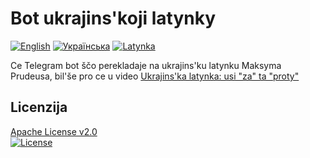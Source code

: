 # Bot ukrajins'koji latynky

[![English](https://img.shields.io/badge/%F0%9F%93%84-English-blue)](readme.md)
[![Українська](https://img.shields.io/badge/%F0%9F%93%84-%D0%A3%D0%BA%D1%80%D0%B0%D1%97%D0%BD%D1%81%D1%8C%D0%BA%D0%BE%D1%8E-blue)](readme.uk.md)
[![Latynka](https://img.shields.io/badge/%F0%9F%93%84-Latynka-blue)](readme.uk@latynka.md)

Ce Telegram bot ščo perekladaje na ukrajins'ku latynku Maksyma Prudeusa, bil'še pro ce u video [Ukrajins'ka latynka: usi "za" ta "proty"][maksymka]

## Licenzija

[Apache License v2.0](LICENSE)  
[![License](https://img.shields.io/badge/license-Apache%202.0-blue.svg?style=flat)](http://www.apache.org/licenses/LICENSE-2.0.html)

[maksymka]: https://cutt.ly/maksymka "Українська латинка: усі \"за\" та \"проти\" | Кирилиця чи латиниця | Абетка та розкладка клавіатури"
